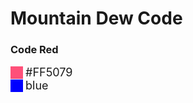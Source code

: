 # Mountain Dew Code

### Code Red
<style>
.container {display:flex; flex-direction:column}
.color .i {height:20px; width:20px;}
.color {display:flex; gap:4px; font-size:large; align-items:center}
</style>

<div class="container">
    <div class="color"><div class="i" style="background:#FF5079"></div>#FF5079</div>
    <div class="color"><div class="i" style="background:blue"></div>blue</div>
</div>